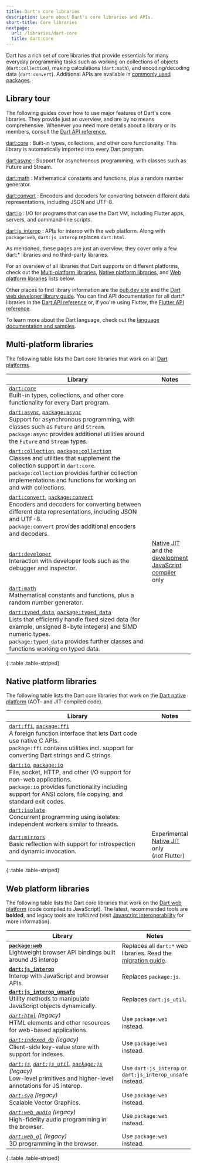 ```yaml
---
title: Dart's core libraries
description: Learn about Dart's core libraries and APIs.
short-title: Core libraries
nextpage:
  url: /libraries/dart-core
  title: dart:core
---
```


<style>
  th:first-child {
    width: 80%;
  }
</style>

Dart has a rich set of core libraries that provide essentials for many everyday
programming tasks such as 
working on collections of objects (`dart:collection`), 
making calculations (`dart:math`), 
and encoding/decoding data (`dart:convert`). 
Additional APIs are available in
[commonly used packages](/resources/useful-packages).

## Library tour

The following guides cover how to use major features of Dart's core libraries.
They provide just an overview, and are by no means comprehensive.
Whenever you need more details about a library or its members,
consult the [Dart API reference.][Dart API]

[dart:core](/libraries/dart-core)
: Built-in types, collections, and other core functionality.
  This library is automatically imported into every Dart program.

[dart:async](/libraries/dart-async)
: Support for asynchronous programming, with classes such as Future and Stream.

[dart:math](/libraries/dart-math)
: Mathematical constants and functions, plus a random number generator.

[dart:convert](/libraries/dart-convert)
: Encoders and decoders for converting between different data representations,
  including JSON and UTF-8.

[dart:io](/libraries/dart-io)
: I/O for programs that can use the Dart VM,
  including Flutter apps, servers, and command-line scripts.

[dart:js_interop](/interop/js-interop)
: APIs for interop with the web platform.
  Along with `package:web`, `dart:js_interop` replaces `dart:html`.


As mentioned, these pages are just an overview;
they cover only a few dart:* libraries
and no third-party libraries.

For an overview of all libraries that Dart supports on different platforms,
check out the [Multi-platform libraries](#multi-platform-libraries),
[Native platform libraries](#native-platform-libraries), and
[Web platform libraries](#web-platform-libraries) lists below.

Other places to find library information are the
[pub.dev site]({{site.pub}}) and the
[Dart web developer library guide][webdev libraries].
You can find API documentation for all dart:* libraries in the
[Dart API reference][Dart API] or, if you're using Flutter,
the [Flutter API reference][api-flutter].

To learn more about the Dart language,
check out the [language documentation and samples](/language).

[Dart API]: {{site.dart-api}}
[webdev libraries]: /web/libraries
[api-flutter]: {{site.flutter-api}}

## Multi-platform libraries

The following table lists the Dart core libraries that work on all
[Dart platforms](/overview#platform).

| Library                                       | Notes                         |
|-----------------------------------------------|-------------------------------|
| [`dart:core`][dart-core]<br>Built-in types, collections, and other core functionality for every Dart program. | |
| [`dart:async`][dart-async], [`package:async`][package-async]<br>Support for asynchronous programming, with classes such as `Future` and `Stream`.<br>`package:async` provides additional utilities around the `Future` and `Stream` types. | |
| [`dart:collection`][dart-collection], [`package:collection`][package-collection]<br>Classes and utilities that supplement the collection support in `dart:core`.<br>`package:collection` provides further collection implementations and functions for working on and with collections. | |
| [`dart:convert`][dart-convert], [`package:convert`][package-convert]<br>Encoders and decoders for converting between different data representations, including JSON and UTF-8.<br>`package:convert` provides additional encoders and decoders. ||
| [`dart:developer`][dart-developer]<br>Interaction with developer tools such as the debugger and inspector. | [Native JIT][jit] and the [development JavaScript compiler][] only |
| [`dart:math`][dart-math]<br>Mathematical constants and functions, plus a random number generator. | |
| [`dart:typed_data`][dart-typed_data], [`package:typed_data`][package-typed_data]<br>Lists that efficiently handle fixed sized data (for example, unsigned 8-byte integers) and SIMD numeric types.<br>`package:typed_data` provides further classes and functions working on typed data. | |

{:.table .table-striped}

## Native platform libraries

The following table lists the Dart core libraries that work on the
[Dart native platform](/overview#native-platform) (AOT- and JIT-compiled code).

| Library                                       | Notes                         |
|-----------------------------------------------|-------------------------------|
| [`dart:ffi`][dart-ffi], [`package:ffi`][package-ffi]<br>A foreign function interface that lets Dart code use native C APIs.<br>`package:ffi` contains utilities incl. support for converting Dart strings and C strings. | |
| [`dart:io`][dart-io], [`package:io`][package-io]<br>File, socket, HTTP, and other I/O support for non-web applications.<br>`package:io` provides functionality including support for ANSI colors, file copying, and standard exit codes. | |
| [`dart:isolate`][dart-isolate]<br> Concurrent programming using isolates: independent workers similar to threads. | |
| [`dart:mirrors`][dart-mirrors]<br> Basic reflection with support for introspection and dynamic invocation. | Experimental<br>[Native JIT][jit] only (_not_&nbsp;Flutter) |

{:.table .table-striped}

## Web platform libraries

The following table lists the Dart core libraries that work on the
[Dart web platform](/overview#web-platform) (code compiled to JavaScript).
The latest, recommended tools are **bolded**, and legacy tools are *italicized*
(visit [Javascript interoperability][] for more information).

| Library                                       | Notes                         |
|-----------------------------------------------|-------------------------------|
| [**`package:web`**][pkg-web] <br>Lightweight browser API bindings built around JS interop | Replaces all `dart:*` web libraries. Read the [migration guide][html-web]. |
| [**`dart:js_interop`**][js-interop] <br>Interop with JavaScript and browser APIs. | Replaces `package:js`. |
| [**`dart:js_interop_unsafe`**][js-interop-unsafe] <br>Utility methods to manipulate JavaScript objects dynamically. | Replaces `dart:js_util`. |
| [*`dart:html`*][dart-html] *(legacy)* <br>HTML elements and other resources for web-based applications. | Use `package:web` instead. |
| [*`dart:indexed_db`*][dart-indexed_db] *(legacy)* <br>Client-side key-value store with support for indexes.  | Use `package:web` instead. |
| [*`dart:js`*][dart-js], [*`dart:js_util`*][dart-js_util], [*`package:js`*][package-js] *(legacy)* <br>Low-level primitives and higher-level annotations for JS interop. | Use `dart:js_interop` or `dart:js_interop_unsafe` instead. |
| [*`dart:svg`*][dart-svg] *(legacy)* <br>Scalable Vector Graphics.  | Use `package:web` instead. |
| [*`dart:web_audio`*][dart-web_audio] *(legacy)* <br>High-fidelity audio programming in the browser. | Use `package:web` instead. |
| [*`dart:web_gl`*][dart-web_gl] *(legacy)* <br>3D programming in the browser. | Use `package:web` instead. |

{:.table .table-striped}


<!---
Multi-platform libraries
-->
[dart-core]: {{site.dart-api}}/dart-core/dart-core-library.html
[dart-async]: {{site.dart-api}}/dart-async/dart-async-library.html
[package-async]: {{site.pub-pkg}}/async
[dart-collection]: {{site.dart-api}}/dart-collection/dart-collection-library.html
[package-collection]: {{site.pub-pkg}}/collection
[dart-convert]: {{site.dart-api}}/dart-convert/dart-convert-library.html
[package-convert]: {{site.pub-pkg}}/convert
[dart-developer]: {{site.dart-api}}/dart-developer/dart-developer-library.html
[dart-math]: {{site.dart-api}}/dart-math/dart-math-library.html
[dart-typed_data]: {{site.dart-api}}/dart-typed_data/dart-typed_data-library.html
[package-typed_data]: {{site.pub-pkg}}/typed_data

<!---
Native platform libraries
-->
[dart-ffi]: {{site.dart-api}}/dart-ffi/dart-ffi-library.html
[package-ffi]: {{site.pub-pkg}}/ffi
[dart-io]: {{site.dart-api}}/dart-io/dart-io-library.html
[package-io]: {{site.pub-pkg}}/io
[dart-isolate]: {{site.dart-api}}/dart-isolate/dart-isolate-library.html
[dart-mirrors]: {{site.dart-api}}/dart-mirrors/dart-mirrors-library.html

<!---
Web platform libraries
-->
[pkg-web]: {{site.pub-pkg}}/web
[js-interop]: {{site.dart-api}}/dart-js_interop/dart-js_interop-library.html
[js-interop-unsafe]: {{site.dart-api}}/dart-js_interop_unsafe/dart-js_interop_unsafe-library.html
[dart-html]: {{site.dart-api}}/dart-html/dart-html-library.html
[dart-indexed_db]: {{site.dart-api}}/dart-indexed_db/dart-indexed_db-library.html
[dart-js]: {{site.dart-api}}/dart-js/dart-js-library.html
[package-js]: {{site.pub-pkg}}/js
[dart-js_util]: {{site.dart-api}}/dart-js_util/dart-js_util-library.html
[dart-svg]: {{site.dart-api}}/dart-svg/dart-svg-library.html
[dart-web_audio]: {{site.dart-api}}/dart-web_audio/dart-web_audio-library.html
[dart-web_gl]: {{site.dart-api}}/dart-web_gl/dart-web_gl-library.html

<!---
Misc
-->
[development JavaScript compiler]: /tools/webdev#serve
[jit]: /overview#native-platform
[JavaScript interoperability]: /interop/js-interop
[html-web]: /interop/js-interop/package-web